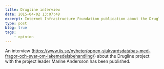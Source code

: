 ```yaml
---
title: Drugline interview
date: 2015-04-02 13:07:48
excerpt: Internet Infrastructure Foundation publication about the Drugline project.
type: post
blog: true
tags:
    - opinion
---
```


An interview (https://www.iis.se/nyheter/oppen-sjukvardsdatabas-med-fragor-och-svar-om-lakemedelsbehandling/) about the Drugline project with the project leader Marine Andersson has been published.
